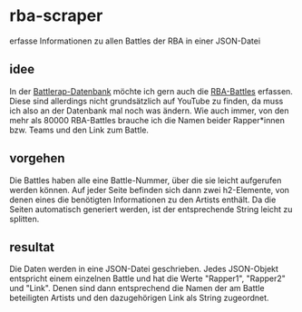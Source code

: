 # rba-scraper
erfasse Informationen zu allen Battles der RBA in einer JSON-Datei

## idee
In der [Battlerap-Datenbank](https://www.battlerap-datenbank.de) möchte ich gern auch die [RBA-Battles](https://www.r-b-a.de) erfassen. Diese sind allerdings nicht grundsätzlich auf YouTube zu finden, da muss ich also an der Datenbank mal noch was ändern. Wie auch immer, von den mehr als 80000 RBA-Battles brauche ich die Namen beider Rapper*innen bzw. Teams und den Link zum Battle.

## vorgehen
Die Battles haben alle eine Battle-Nummer, über die sie leicht aufgerufen werden können. Auf jeder Seite befinden sich dann zwei h2-Elemente, von denen eines die benötigten Informationen zu den Artists enthält. Da die Seiten automatisch generiert werden, ist der entsprechende String leicht zu splitten.

## resultat
Die Daten werden in eine JSON-Datei geschrieben. Jedes JSON-Objekt entspricht einem einzelnen Battle und hat die Werte "Rapper1", "Rapper2" und "Link". Denen sind dann entsprechend die Namen der am Battle beteiligten Artists und den dazugehörigen Link als String zugeordnet.
